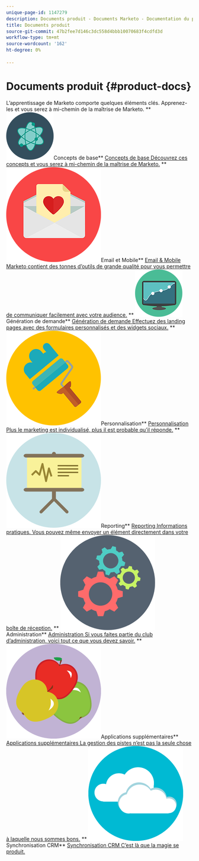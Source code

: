 ```yaml
---
unique-page-id: 1147279
description: Documents produit - Documents Marketo - Documentation du produit
title: Documents produit
source-git-commit: 47b2fee7d146c3dc558d4bbb10070683f4cdfd3d
workflow-type: tm+mt
source-wordcount: '162'
ht-degree: 0%

---
```



# Documents produit {#product-docs}

L’apprentissage de Marketo comporte quelques éléments clés. Apprenez-les et vous serez à mi-chemin de la maîtrise de Marketo.
** ![Concepts de base](assets/education-science-12.png)Concepts de base** [Concepts de base Découvrez ces concepts et vous serez à mi-chemin de la maîtrise de Marketo.](product-docs/core-marketo-concepts.md)     ** ![Email et Mobile](assets/valentine-day-10.png)Email et Mobile** [Email &amp; Mobile Marketo contient des tonnes d’outils de grande qualité pour vous permettre de communiquer facilement avec votre audience.](https://docs.marketo.com/pages/viewpage.action?pageId=557076)     ** ![Génération de demande](assets/seo-04.png)Génération de demande** [Génération de demande Effectuez des landing pages avec des formulaires personnalisés et des widgets sociaux.](product-docs/demand-generation.md)     ** ![Personnalisation](assets/graphic-design-tools-19.png)Personnalisation** [Personnalisation Plus le marketing est individualisé, plus il est probable qu’il réponde.](product-docs/personalization.md)     ** ![Reporting](assets/office-21.png)Reporting** [Reporting Informations pratiques. Vous pouvez même envoyer un élément directement dans votre boîte de réception.](product-docs/reporting.md)     ** ![Administration](assets/technology-08.png)Administration** [Administration Si vous faites partie du club d’administration, voici tout ce que vous devez savoir.](https://docs.marketo.com/display/DOCS/Administration)     ** ![Applications supplémentaires](assets/food-10.png)Applications supplémentaires** [Applications supplémentaires La gestion des pistes n’est pas la seule chose à laquelle nous sommes bons.](product-docs/additional-apps.md)     ** ![Synchronisation CRM](assets/seo-33.png)Synchronisation CRM** [Synchronisation CRM C’est là que la magie se produit.](product-docs/crm-sync.md)